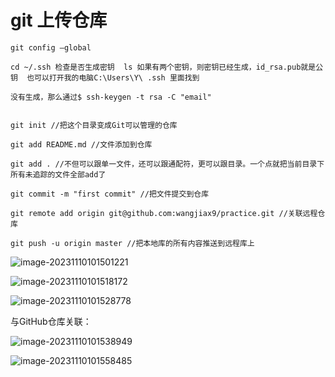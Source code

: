 

# git 上传仓库

```
git config –global

cd ~/.ssh 检查是否生成密钥  ls 如果有两个密钥，则密钥已经生成，id_rsa.pub就是公钥  也可以打开我的电脑C:\Users\Y\ .ssh 里面找到

没有生成，那么通过$ ssh-keygen -t rsa -C "email" 


git init //把这个目录变成Git可以管理的仓库

git add README.md //文件添加到仓库

git add . //不但可以跟单一文件，还可以跟通配符，更可以跟目录。一个点就把当前目录下所有未追踪的文件全部add了 

git commit -m "first commit" //把文件提交到仓库

git remote add origin git@github.com:wangjiax9/practice.git //关联远程仓库

git push -u origin master //把本地库的所有内容推送到远程库上
```

![image-20231110101501221](C:\Users\meng\AppData\Roaming\Typora\typora-user-images\image-20231110101501221.png)





![image-20231110101518172](C:\Users\meng\AppData\Roaming\Typora\typora-user-images\image-20231110101518172.png)





![image-20231110101528778](C:\Users\meng\AppData\Roaming\Typora\typora-user-images\image-20231110101528778.png)



与GitHub仓库关联：

![image-20231110101538949](C:\Users\meng\AppData\Roaming\Typora\typora-user-images\image-20231110101538949.png)



![image-20231110101558485](C:\Users\meng\AppData\Roaming\Typora\typora-user-images\image-20231110101558485.png)

